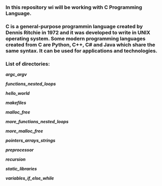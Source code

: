 ### In this repository wi will be working with C Programming Language. 

### C is a general-purpose programmin language created by Dennis Ritchie in 1972 and it was developed to write in UNIX operating system. Some modern programming languages created from C are Python, C++, C# and Java which share the same syntax. It can be used for applications and technologies.

### List of directories:
***argc_argv***

***functions_nested_loops***

***hello_world***

***makefiles***

***malloc_free***

***more_functions_nested_loops***

***more_malloc_free***

***pointers_arrays_strings***

***preprocessor***

***recursion***

***static_libraries***

***variables_if_else_while***
